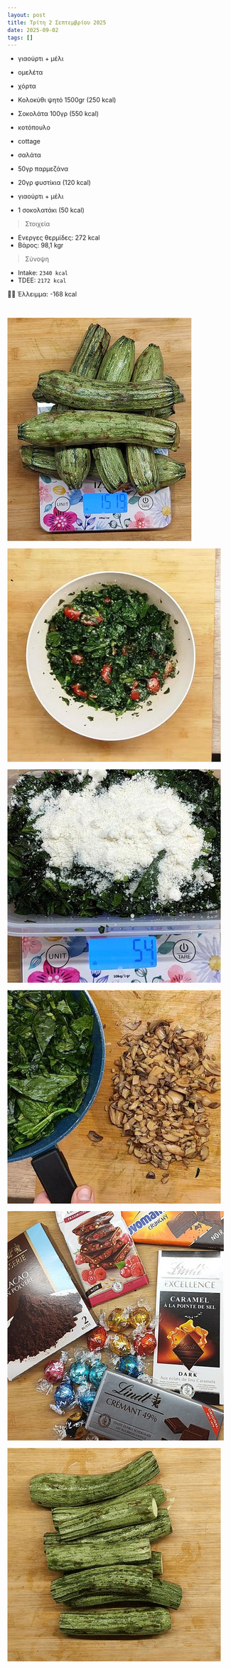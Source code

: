 ```yaml
---
layout: post
title: Τρίτη 2 Σεπτεμβρίου 2025
date: 2025-09-02
tags: []
---
```


- γιαούρτι + μέλι
- ομελέτα

- χόρτα
- Κολοκύθι ψητό 1500gr (250 kcal)

- Σοκολάτα 100γρ (550 kcal)

- κοτόπουλο
- cottage
- σαλάτα
- 50γρ παρμεζάνα

- 20γρ φυστίκια (120 kcal)
- γιαούρτι + μέλι
- 1 σοκολατάκι (50 kcal)


> Στοιχεία

- Ενεργες θερμίδες: 272 kcal
- Βάρος: 98,1 kgr

> Σύνοψη

- Intake: `2340 kcal`
- ΤDEE: `2172 kcal`

👎🏻 Έλλειμμα: <span class="red">-168 kcal</span>

<br>

![pic](/pics/2025-09-02/01.jpg)<br>

![pic](/pics/2025-09-02/02.jpg)<br>

![pic](/pics/2025-09-02/03.jpg)<br>

![pic](/pics/2025-09-02/04.jpg)<br>

![pic](/pics/2025-09-02/05.jpg)<br>

![pic](/pics/2025-09-02/kol.gif)<br>
